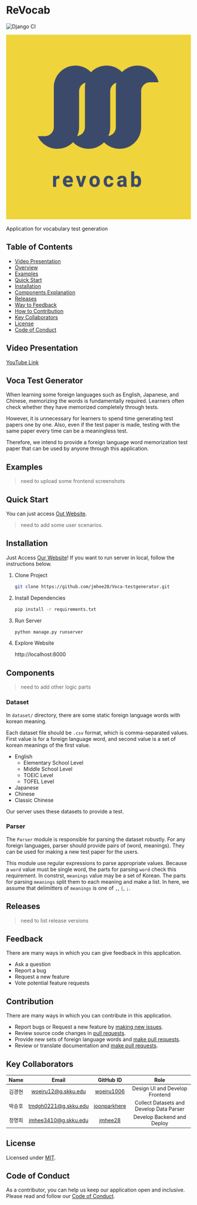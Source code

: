 # ReVocab

![Django CI](https://github.com/jmhee28/Voca-testgenerator/actions/workflows/django.yml/badge.svg)

![logo](thumbnail.png)

Application for vocabulary test generation

## <div id = "toc">Table of Contents</div>

- [Video Presentation](#presentation)
- [Overview](#overview)
- [Examples](#examples)
- [Quick Start](#quick-start)
- [Installation](#installation)
- [Components Explanation](#components)
- [Releases](#releases)
- [Way to Feedback](#feedback)
- [How to Contribution](#contribution)
- [Key Collaborators](#collaborators)
- [License](#license)
- [Code of Conduct](#coc)

## <div id = "presentation">Video Presentation</div>

[YouTube Link]()

## <div id = "overview">Voca Test Generator</div>

When learning some foreign languages such as English, Japanese, and Chinese, memorizing the words is fundamentally required. Learners often check whether they have memorized completely through tests.

However, it is unnecessary for learners to spend time generating test papers one by one. Also, even if the test paper is made, testing with the same paper every time can be a meaningless test.

Therefore, we intend to provide a foreign language word memorization test paper that can be used by anyone through this application.

## <div id = "examples">Examples</div>

> need to upload some frontend screenshots

## <div id = "quick-start">Quick Start</div>

You can just access [Out Website](http://ec2-3-36-4-131.ap-northeast-2.compute.amazonaws.com:8080/).
> need to add some user scenarios.

## <div id = "installation">Installation</div>

Just Access [Our Website](http://ec2-3-36-4-131.ap-northeast-2.compute.amazonaws.com:8080/)!
If you want to run server in local, follow the instructions below.

1. Clone Project

    ```bash
    git clone https://github.com/jmhee28/Voca-testgenerator.git
    ```
2. Install Dependencies

    ```bash
    pip install -r requirements.txt
    ```
3. Run Server

    ```bash
    python manage.py runserver
    ```
4. Explore Website

    http://localhost:8000

## <div id = "components">Components</div>

> need to add other logic parts

### Dataset
In `dataset/` directory, there are some static foreign language words with korean meaning.

Each dataset file should be `.csv` format, which is comma-separated values. First value is for a foreign language word, and second value is a set of korean meanings of the first value.

- English
	- Elementary School Level
	- Middle School Level
	- TOEIC Level
	- TOFEL Level
- Japanese
- Chinese
- Classic Chinese

Our server uses these datasets to provide a test.

### Parser

The `Parser` module is responsible for parsing the dataset robustly. For any foreign languages, parser should provide pairs of (word, meanings). They can be used for making a new test paper for the users.

This module use regular expressions to parse appropriate values. Because a `word` value must be single word, the parts for parsing `word` check this requirement. In constrst, `meanings` value may be a set of Korean. The parts for parsing `meanings` split them to each meaning and make a list. In here, we assume that delimitters of `meanings` is one of `,`, `|`, `;`.

## <div id = "releases">Releases</div>

> need to list release versions

## <div id = "feedback">Feedback</div>

There are many ways in which you can give feedback in this application.

- Ask a question
- Report a bug
- Request a new feature
- Vote potential feature requests

## <div id = "contribution">Contribution</div>

There are many ways in which you can contribute in this application.

- Report bugs or Request a new feature by [making new issues](https://github.com/jmhee28/Voca-testgenerator/issues).
- Review source code changes in [pull requests](https://github.com/jmhee28/Voca-testgenerator/pulls).
- Provide new sets of foreign language words and [make pull requests](https://github.com/jmhee28/Voca-testgenerator/pulls).
- Review or translate documentation and [make pull requests](https://github.com/jmhee28/Voca-testgenerator/pulls).

## <div id = "collaborators">Key Collaborators</div>
| Name |        Email         |                    GitHub ID                    |                   Role                   |
|:----:|:--------------------:|:-----------------------------------------------:|:----------------------------------------:|
| 김경현  | woeiru12@g.skku.edu  |   [woeiru1006](https://github.com/woeiru1006)   |      Design UI and Develop Frontend      |
| 박승호  | tmdgh0221@g.skku.edu | [joonparkhere](https://github.com/joonparkhere) | Collect Datasets and Develop Data Parser |
| 정명희  | jmhee3410@g.skku.edu |      [jmhee28](https://github.com/jmhee28)      |        Develop Backend and Deploy        |

## <div id = "license">License</div>

Licensed under [MIT](https://opensource.org/licenses/MIT).

## <div id = "coc">Code of Conduct</div>

As a contributor, you can help us keep our application open and inclusive. Please read and follow our [Code of Conduct](CODE_OF_CONDUCT).
